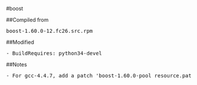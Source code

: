 #boost

##Compiled from
<pre>boost-1.60.0-12.fc26.src.rpm</pre>

##Modified
<pre>
- BuildRequires: python34-devel
</pre>

##Notes
<pre>
- For gcc-4.4.7, add a patch 'boost-1.60.0-pool_resource.patch'
</pre>
